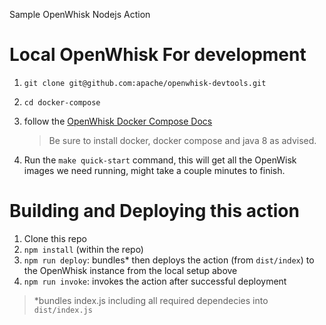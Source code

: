 Sample OpenWhisk Nodejs Action

# Local OpenWhisk For development
1. `git clone git@github.com:apache/openwhisk-devtools.git`
2. `cd docker-compose`
3. follow the [OpenWhisk Docker Compose Docs](https://github.com/apache/openwhisk-devtools/tree/master/docker-compose)
	
	>Be sure to install docker, docker compose and java 8 as advised.
4. Run the `make quick-start` command, this will get all the OpenWisk images we need running, might take a couple minutes to finish.


# Building and Deploying this action
1. Clone this repo
2. `npm install` (within the repo)
3. `npm run deploy`: bundles* then deploys the action (from `dist/index`) to the OpenWhisk instance from the local setup above
4. `npm run invoke`: invokes the action after successful deployment

> *bundles index.js including all required dependecies into `dist/index.js`

